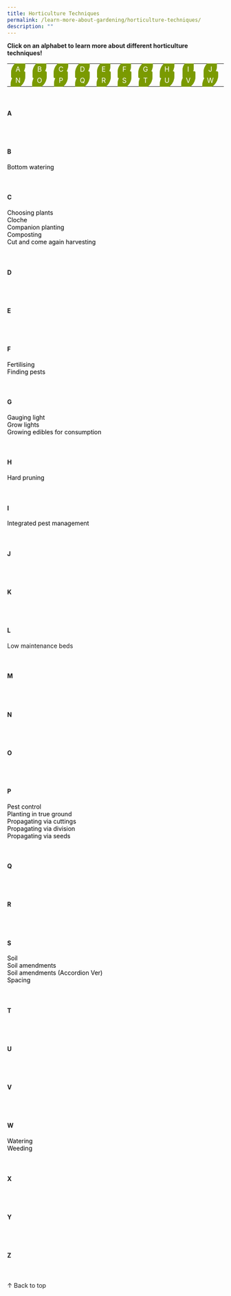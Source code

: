 ```yaml
---
title: Horticulture Techniques
permalink: /learn-more-about-gardening/horticulture-techniques/
description: ""
---
```

<style>
	a:link.body, a:visited.body {
		color: black;
		text-decoration:none;
	}
	
	table a:link {
		color:white;
	}
	
	table {
		text-align: center;
	}
	
	.button-leaf {
	  background-color: #7a9a01;
	  border: 1px solid #7a9a01;
  	padding:10px;
	  border-radius: 95px 11px;
	  transform: rotate(deg);
    display:in-line;
	  color: white !important; 
  	text-decoration: none !important; 
  	justify-content: center; 
	}
</style>

<a id="top"></a>
<strong>Click on an alphabet to learn more about different horticulture techniques!</strong>
<table>
	<tbody>
		<tr>
		<td style="width:0; border-bottom:0px"><a class="button-leaf" href="#a">A</a></td>
		<td style="width:0; border-bottom:0px"><a class="button-leaf" href="#b">B</a></td>
		<td style="width:0; border-bottom:0px"><a class="button-leaf" href="#c">C</a></td>
		<td style="width:0; border-bottom:0px"><a class="button-leaf" href="#d">D</a></td>
		<td style="width:0; border-bottom:0px"><a class="button-leaf" href="#e">E</a></td>
		<td style="width:0; border-bottom:0px"><a class="button-leaf" href="#f">F</a></td>
		<td style="width:0; border-bottom:0px"><a class="button-leaf" href="#g">G</a></td>
		<td style="width:0; border-bottom:0px"><a class="button-leaf" href="#h">H</a></td>
		<td style="width:0; border-bottom:0px"><a class="button-leaf" href="#i">I</a></td>
		<td style="width:0; border-bottom:0px"><a class="button-leaf" href="#j">J</a></td>
		<td style="width:0; border-bottom:0px"><a class="button-leaf" href="#k">K</a></td>
		<td style="width:0; border-bottom:0px"><a class="button-leaf" href="#l">L</a></td>
		<td style="width:0; border-bottom:0px"><a class="button-leaf" href="#m">M</a></td>
	</tr>
		<tr>
		<td style="width:0; border-bottom:0px"><a class="button-leaf" href="#n">N</a></td>
		<td style="width:0; border-bottom:0px"><a class="button-leaf" href="#o">O</a></td>
		<td style="width:0; border-bottom:0px"><a class="button-leaf" href="#p">P</a></td>
		<td style="width:0; border-bottom:0px"><a class="button-leaf" href="#q">Q</a></td>
		<td style="width:0; border-bottom:0px"><a class="button-leaf" href="#r">R</a></td>
		<td style="width:0; border-bottom:0px"><a class="button-leaf" href="#s">S</a></td>
		<td style="width:0; border-bottom:0px"><a class="button-leaf" href="#t">T</a></td>
		<td style="width:0; border-bottom:0px"><a class="button-leaf" href="#u">U</a></td>
		<td style="width:0; border-bottom:0px"><a class="button-leaf" href="#v">V</a></td>
		<td style="width:0; border-bottom:0px"><a class="button-leaf" href="#w">W</a></td>
		<td style="width:0; border-bottom:0px"><a class="button-leaf" href="#x">X</a></td>
		<td style="width:0; border-bottom:0px"><a class="button-leaf" href="#y">Y</a></td>
		<td style="width:0; border-bottom:0px"><a class="button-leaf" href="#z">Z</a></td>
	</tr>
</tbody></table>
<br>

<section>
<h4 id="a">A</h4>
	<br><br>
<h4 id="b">B</h4>
	<a class="body" href="/page-index/horticulture-techniques/bottom-watering/">Bottom watering</a><br>
	 <br><br>
<h4 id="c">C</h4>
<a class="body" href="/page-index/horticulture-techniques/choosingplants/">Choosing plants</a>
	<br>
	<a class="body" href="/page-index/horticulture-techniques/cloches/">Cloche</a>
	<br>
<a class="body" href="/page-index/horticulture-techniques/companionplanting">Companion planting</a>
	<br>
<a class="body" href="/page-index/horticulture-techniques/composting/">Composting</a>
	<br>
<a class="body" href="/page-index/horticulture-techniques/cut-and-come-again/">Cut and come again harvesting</a><br>
	 <br><br>
<h4 id="d">D</h4>
	<br><br>
<h4 id="e">E</h4>
	<br><br>
<h4 id="f">F</h4>
	<a class="body" href="/page-index/horticulture-techniques/fertilising/">Fertilising</a><br>
	<a class="body" href="/page-index/horticulture-techniques/finding-pests/">Finding pests</a><br>
	<br><br>
<h4 id="g">G</h4>
<a class="body" href="/page-index/horticulture-techniques/gauging-light/">Gauging light</a><br>
<a class="body" href="/page-index/horticulture-techniques/growlights">Grow lights</a><br>
	<a class="body" href="/page-index/horticulture-techniques/harvesting-hygiene/">Growing edibles for consumption</a><br>
<br><br>
<h4 id="h">H</h4>
<a class="body" href="/page-index/horticulture-techniques/pruning">Hard pruning</a><br>
	<br><br>
<h4 id="i">I</h4>
	<a class="body" href="/page-index/horticulture-techniques/ipm">Integrated pest management</a><br>
	<br><br>
<h4 id="j">J</h4>
	<br><br>
<h4 id="k">K</h4>
<br><br>
<h4 id="l">L</h4>
Low maintenance beds<br>
<br><br>
<h4 id="m">M</h4>
	<br><br>
<h4 id="n">N</h4>
<br><br>
<h4 id="o">O</h4>
<br><br>
<h4 id="p">P</h4>
	<a class="body" href="/page-index/horticulture-techniques/pest-control/">Pest control</a><br>
	<a class="body" href="/page-index/horticulture-techniques/true-ground/">Planting in true ground</a><br>
<a class="body" href="/page-index/horticulture-techniques/propagatingcuttings">Propagating via cuttings</a><br>
<a class="body" href="/page-index/horticulture-techniques/propagatingdivision">Propagating via division</a><br>
<a class="body" href="/page-index/horticulture-techniques/propagatingseed">Propagating via seeds</a><br>
<br><br>
<h4 id="q">Q</h4>
<br><br>
<h4 id="r">R</h4>
	<br><br>
<h4 id="s">S</h4>
	<a class="body" href="/page-index/horticulture-techniques/soil/">Soil</a><br>
	<a class="body" href="/page-index/horticulture-techniques/soil-amendments/">Soil amendments</a><br>
	<a class="body" href="/page-index/horticulture-techniques/soil-amendments-2/">Soil amendments (Accordion Ver)</a><br>
	<a class="body" href="/page-index/horticulture-techniques/plant-spacing/">Spacing</a><br>
<br><br>
<h4 id="t">T</h4>
	<br><br>
<h4 id="u">U</h4>
	<br><br>
<h4 id="v">V</h4>
	<br><br>
<h4 id="w">W</h4>
	<a class="body" href="/page-index/horticulture-techniques/watering/">Watering</a><br>
	<a class="body" href="/page-index/horticulture-techniques/weeding/">Weeding</a><br>
	<br><br>
<h4 id="x">X</h4>
	<br><br>
<h4 id="y">Y</h4>
	<br><br>
<h4 id="z">Z</h4>
	<br><br>
</section>
	
<div class="float-buttons">
	<div style="position:relative;" class="inner-wrapper-sticky">
  <a style="text-decoration:none" class="float-buttons left" href="#top">↑ Back to top</a>
	</div>
</div>